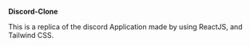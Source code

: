 **Discord-Clone**

This is a replica of the discord Application made by using ReactJS, and Tailwind CSS.
